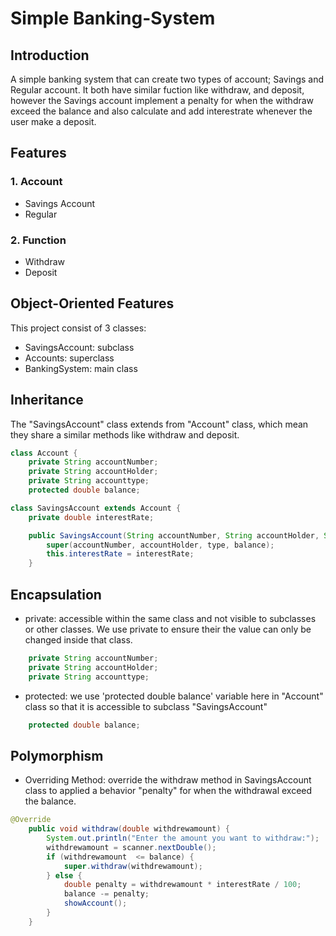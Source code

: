 # Simple Banking-System
## Introduction 
A simple banking system that can create two types of account; Savings and Regular account. It both have similar fuction like withdraw, and deposit, however the Savings account implement a penalty for when the withdraw exceed the balance and also calculate and add interestrate whenever the user make a deposit.

## Features
### 1. Account
* Savings Account
* Regular
### 2. Function
* Withdraw
* Deposit

## Object-Oriented Features
This project consist of 3 classes:
* SavingsAccount: subclass
* Accounts: superclass
* BankingSystem: main class

## Inheritance
The "SavingsAccount" class extends from "Account" class, which mean they share a similar methods like withdraw and deposit.
```java
class Account {
    private String accountNumber;
    private String accountHolder;
    private String accounttype;
    protected double balance;
```
``` java
class SavingsAccount extends Account {
    private double interestRate;

    public SavingsAccount(String accountNumber, String accountHolder, String type, double balance, double interestRate) {
        super(accountNumber, accountHolder, type, balance);
        this.interestRate = interestRate;
    }
```
## Encapsulation
* private: accessible within the same class and not visible to subclasses or other classes. We use private to ensure their the value can only be changed inside that class.
``` java
    private String accountNumber;
    private String accountHolder;
    private String accounttype;
```
* protected: we use 'protected double balance' variable here in "Account" class so that it is accessible to subclass "SavingsAccount"
``` java
    protected double balance;
```

## Polymorphism
* Overriding Method: override the withdraw method in SavingsAccount class to applied a behavior "penalty" for when the withdrawal exceed the balance.
``` java
@Override
    public void withdraw(double withdrewamount) {
        System.out.println("Enter the amount you want to withdraw:");
        withdrewamount = scanner.nextDouble();
        if (withdrewamount  <= balance) {
            super.withdraw(withdrewamount);
        } else {
            double penalty = withdrewamount * interestRate / 100;
            balance -= penalty;
            showAccount();
        }
    }
```



